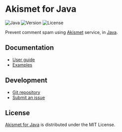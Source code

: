 # Akismet for Java
![Java](https://badgen.net/badge/java/%3E%3D21.0.0/green) ![Version](https://badgen.net/badge/project/v1.0.0/blue) ![License](https://badgen.net/badge/license/MIT/blue)

Prevent comment spam using [Akismet](https://akismet.com) service, in [Java](https://www.oracle.com/java).

## Documentation
- [User guide](https://github.com/cedx/akismet.java/wiki)
- [Examples](https://github.com/cedx/akismet.java/tree/main/example)

## Development
- [Git repository](https://github.com/cedx/akismet.java)
- [Submit an issue](https://github.com/cedx/akismet.java/issues)

## License
[Akismet for Java](https://github.com/cedx/akismet.java) is distributed under the MIT License.
